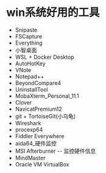 # win系统好用的工具
* Snipaste
* FSCapture
* Everything
* 小智桌面
* WSL + Docker Desktop
* AutoHotKey
* VNote
* Notepad++
* BeyondCompare4
* UninstallTool
* MobaXterm_Personal_11.1
* Clover
* NavicatPremium12
* git + TortoiseGit(小乌龟)
* Wireshark
* procexp64
* Fiddler Everywhere
* aida64_硬件监控
* MSI Afterburner -- 监控硬件信息
* MindMaster
* Oracle VM VirtualBox